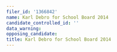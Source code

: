 ```yaml
---
filer_id: '1366842'
name: Karl Debro for School Board 2014
candidate_controlled_id: ''
data_warning: 
opposing_candidate: 
title: Karl Debro for School Board 2014
---
```

